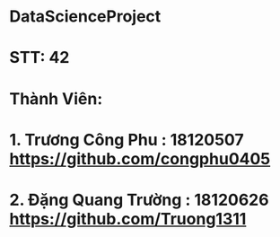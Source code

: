 # DataScienceProject
# STT: 42
# Thành Viên:
# 1. Trương Công Phu : 18120507 https://github.com/congphu0405 
# 2. Đặng Quang Trường : 18120626 https://github.com/Truong1311
